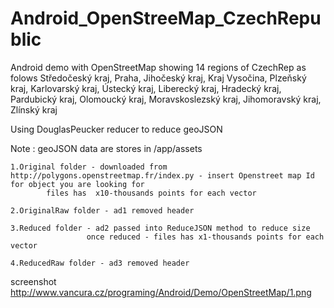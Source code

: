 # Android_OpenStreeMap_CzechRepublic

Android demo with OpenStreetMap showing 14 regions of CzechRep as folows
Středočeský kraj, Praha, Jihočeský kraj, Kraj Vysočina, Plzeňský kraj, Karlovarský kraj, Ústecký kraj, Liberecký kraj, Hradecký kraj, Pardubický kraj, Olomoucký kraj, Moravskoslezský kraj, Jihomoravský kraj, Zlínský kraj

Using DouglasPeucker reducer to reduce geoJSON

Note : geoJSON data are stores in /app/assets

    1.Original folder - downloaded from http://polygons.openstreetmap.fr/index.py - insert Openstreet map Id for object you are looking for
            files has  x10-thousands points for each vector
            
    2.OriginalRaw folder - ad1 removed header
    
    3.Reduced folder - ad2 passed into ReduceJSON method to reduce size
                     once reduced - files has x1-thousands points for each vector
             
    4.ReducedRaw folder - ad3 removed header
    
    
screenshot
http://www.vancura.cz/programing/Android/Demo/OpenStreetMap/1.png
